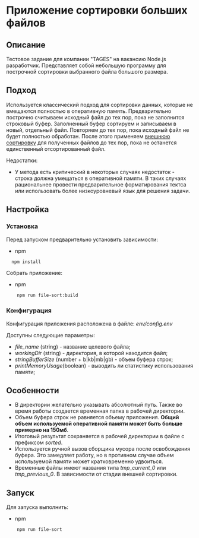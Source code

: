 # Приложение сортировки больших файлов

## Описание

Тестовое задание для компании "TAGES" на вакансию Node.js разработчик. Представляет собой небольшую программу для построчной сортировки выбранного файла большого размера.

## Подход

Используется классический подход для сортировки данных, которые не вмещаются полностью в оперативную память. Предварительно построчно считываем исходный файл до тех пор, пока не заполнится строковый буфер. Заполненный буфер сортируем и записываем в новый, отдельный файл. Повторяем до тех пор, пока исходный файл не будет полностью обработан. После этого применяем [внешнюю сортировку](https://ru.wikipedia.org/wiki/%D0%92%D0%BD%D0%B5%D1%88%D0%BD%D1%8F%D1%8F_%D1%81%D0%BE%D1%80%D1%82%D0%B8%D1%80%D0%BE%D0%B2%D0%BA%D0%B0) для полученных файлов до тех пор, пока не останется единственный отсортированный файл.

Недостатки:

- У метода есть критический в некоторых случаях недостаток - строка должна умещаться в оперативной памяти. В таких случаях рациональнее провести предварительное форматирования тектса или использовать более низкоуровневый язык для решения задачи.

## Настройка

### Установка

Перед запуском предварительно установить зависимости:

- npm

```sh
  npm install
```

Собрать приложение:

- npm

```sh
    npm run file-sort:build
```

### Конфигурация

Конфигурация приложения расположена в файле:
_env/config.env_

Доступны следующие параметры:

- _file_name_ (string) - название целевого файла;
- _workingDir_ (string) - директория, в которой находится файл;
- _stringBufferSize_ (number + b|kb|mb|gb) - объем буфера строк;
- _printMemoryUsage_(boolean) - выводить ли статистику использования памяти;

## Особенности

- В директории желательно указывать абсолютный путь. Также во время работы создается временная папка в рабочей директории.
- Объем буфера строк не равняется объему приложения. **Общий объем используемой оперативной памяти может быть больше примерно на 150мб**.
- Итоговый результат сохраняется в рабочей директории в файле с префиксом _sorted_.
- Используется ручной вызов сборщика мусора после освобождения буфера. Это замедляет работу, но в противном случае объем используемой памяти может кратковременно удвоиться.
- Временные файлы имеют названия типа _tmp_current_0_ или _tmp_previous_0_. В зависимости от стадии внешней сортировки.

## Запуск

Для запуска выполнить:

- npm

```sh
    npm run file-sort
```
